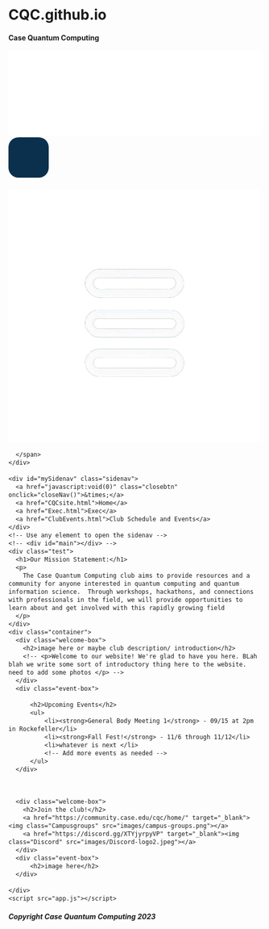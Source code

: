 # CQC.github.io

<!DOCTYPE html>
<html>
	<meta name="viewport" content="width=device-width,initial-scale=1"/>
  <head>
    <title>Case Quantum Computing</title>
    <link rel="stylesheet" href="homepage.css">
  </head>
  <body>
    <div class="top-page">
      <h4>Case Quantum Computing</h4>
      <img class="Logo-img" src="images/cqcLogo.png">
      <svg width="100" height="100" class="ssw">
        <rect x="0" y="0" rx="20" ry="20" width="80" height="80"
        style="fill:rgb(10, 48, 78)" />
      </svg>
      <span class="menuButton" onclick="openNav()">
        <img class="menuButton-img" src="images/menuButton.png">
        
      </span>
    </div>

    <div id="mySidenav" class="sidenav">
      <a href="javascript:void(0)" class="closebtn" onclick="closeNav()">&times;</a>
      <a href="CQCsite.html">Home</a>
      <a href="Exec.html">Exec</a>
      <a href="ClubEvents.html">Club Schedule and Events</a>
    </div>
    <!-- Use any element to open the sidenav -->
    <!-- <div id="main"></div> -->
    <div class="test">
      <h1>Our Mission Statement:</h1>
      <p>
        The Case Quantum Computing club aims to provide resources and a community for anyone interested in quantum computing and quantum information science.  Through workshops, hackathons, and connections with professionals in the field, we will provide opportunities to learn about and get involved with this rapidly growing field
      </p>
    </div>
    <div class="container">
      <div class="welcome-box">
        <h2>image here or maybe club description/ introduction</h2>
        <!-- <p>Welcome to our website! We're glad to have you here. BLah blah we write some sort of introductory thing here to the website. need to add some photos </p> -->
      </div>
      <div class="event-box">
        
          <h2>Upcoming Events</h2>
          <ul>
              <li><strong>General Body Meeting 1</strong> - 09/15 at 2pm in Rockefeller</li>
              <li><strong>Fall Fest!</strong> - 11/6 through 11/12</li>
              <li>whatever is next </li>
              <!-- Add more events as needed -->
          </ul>
      </div>
      
    
    
      <div class="welcome-box">
        <h2>Join the club!</h2>
        <a href="https://community.case.edu/cqc/home/" target="_blank"><img class="Campusgroups" src="images/campus-groups.png"></a>
        <a href="https://discord.gg/XTYjyrpyVP" target="_blank"><img class="Discord" src="images/Discord-logo2.jpeg"></a>
      </div>
      <div class="event-box">
          <h2>image here</h2>
      </div>
      
    </div>
    <script src="app.js"></script>
  </body>
  <footer>
    <!-- add links to discord, campus groups, and instagram -->
    <h5>Copyright Case Quantum Computing 2023</h5>
  </footer>
</html>
